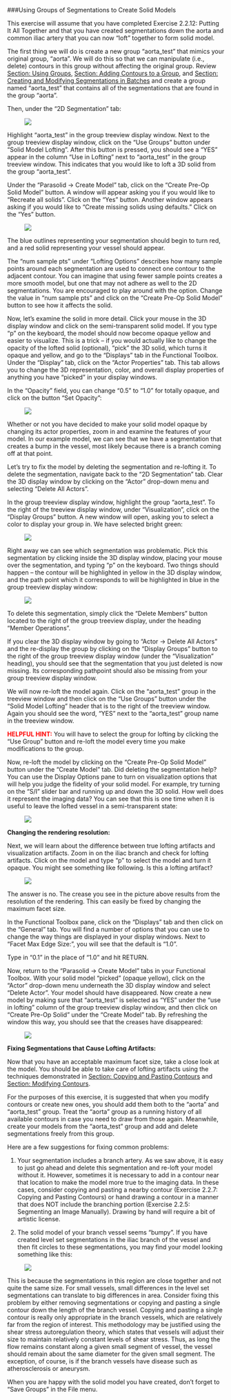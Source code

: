 ###Using Groups of Segmentations to Create Solid Models  

This exercise will assume that you have completed Exercise 2.2.12:  Putting It All Together and that you have created segmentations down the aorta and common iliac artery that you can now “loft” together to form solid model.

The first thing we will do is create a new group “aorta\_test” that mimics your original group, “aorta”. We will do this so that we can manipulate (i.e., delete) contours in this group without affecting the original group. Review [Section: Using Groups](#modelingUsingGroups), [Section: Adding Contours to a Group](#modelingAddingToGroup), and [Section: Creating and Modifying Segmentations in Batches](#modelingBatch) and create a group named “aorta_test” that contains all of the segmentations that are found in the group “aorta”.

Then, under the “2D Segmentation” tab:

<figure>
  <img class="svImg svImgXl"  src="documentation/modeling/imgs/solid_modeling/creating_models/1.jpg"> 
  <figcaption class="svCaption" ></figcaption>
</figure>

Highlight “aorta_test” in the group treeview display window. Next to the group treeview display window, click on the “Use Groups” button under “Solid Model Lofting”. After this button is pressed, you should see a “YES” appear in the column “Use in Lofting” next to “aorta_test” in the group treeview window. This indicates that you would like to loft a 3D solid from the group “aorta_test”.

Under the “Parasolid → Create Model” tab, click on the “Create Pre-Op Solid Model” button. A window will appear asking you if you would like to “Recreate all solids”. Click on the “Yes” button. Another window appears asking if you would like to “Create missing solids using defaults.” Click on the “Yes” button. 

<figure>
  <img class="svImg svImgXl"  src="documentation/modeling/imgs/solid_modeling/creating_models/2.jpg"> 
  <figcaption class="svCaption" ></figcaption>
</figure>

The blue outlines representing your segmentation should begin to turn red, and a red solid representing your vessel should appear.

The “num sample pts” under “Lofting Options” describes how many sample points around each segmentation are used to connect one contour to the adjacent contour. You can imagine that using fewer sample points creates a more smooth model, but one that may not adhere as well to the 2D segmentations. You are encouraged to play around with the option. Change the value in “num sample pts” and click on the “Create Pre-Op Solid Model” button to see how it affects the solid.

Now, let’s examine the solid in more detail. Click your mouse in the 3D display window and click on the semi-transparent solid model. If you type “p” on the keyboard, the model should now become opaque yellow and easier to visualize. This is a trick – if you would actually like to change the opacity of the lofted solid (optional), “pick” the 3D solid, which turns it opaque and yellow, and go to the “Displays” tab in the Functional Toolbox. Under the “Display” tab, click on the “Actor Properties” tab. This tab allows you to change the 3D representation, color, and overall display properties of anything you have “picked” in your display windows.

In the “Opacity” field, you can change “0.5” to “1.0” for totally opaque, and click on the button “Set Opacity”:

<figure>
  <img class="svImg svImgXl"  src="documentation/modeling/imgs/solid_modeling/creating_models/3.jpg"> 
  <figcaption class="svCaption" ></figcaption>
</figure>

Whether or not you have decided to make your solid model opaque by changing its actor properties, zoom in and examine the features of your model. In our example model, we can see that we have a segmentation that creates a bump in the vessel, most likely because there is a branch coming off at that point.

Let’s try to fix the model by deleting the segmentation and re-lofting it. To delete the segmentation, navigate back to the “2D Segmentation” tab. Clear the 3D display window by clicking on the “Actor” drop-down menu and selecting “Delete All Actors”.

In the group treeview display window, highlight the group “aorta_test”. To the right of the treeview display window, under “Visualization”, click on the “Display Groups” button. A new window will open, asking you to select a color to display your group in. We have selected bright green:

<figure>
  <img class="svImg svImgXl"  src="documentation/modeling/imgs/solid_modeling/creating_models/4.jpg"> 
  <figcaption class="svCaption" ></figcaption>
</figure>

Right away we can see which segmentation was problematic. Pick this segmentation by clicking inside the 3D display window, placing your mouse over the segmentation, and typing “p” on the keyboard. Two things should happen – the contour will be highlighted in yellow in the 3D display window, and the path point which it corresponds to will be highlighted in blue in the group treeview display window:

<figure>
  <img class="svImg svImgXl"  src="documentation/modeling/imgs/solid_modeling/creating_models/5.jpg"> 
  <figcaption class="svCaption" ></figcaption>
</figure>

To delete this segmentation, simply click the “Delete Members” button located to the right of the group treeview display, under the heading “Member Operations”.

If you clear the 3D display window by going to “Actor → Delete All Actors” and the re-display the group by clicking on the “Display Groups” button to the right of the group treeview display window (under the “Visualization” heading), you should see that the segmentation that you just deleted is now missing. Its corresponding pathpoint should also be missing from your group treeview display window.

We will now re-loft the model again. Click on the “aorta_test” group in the treeview window and then click on the “Use Groups” button under the “Solid Model Lofting” header that is to the right of the treeview window. Again you should see the word, “YES” next to the “aorta_test” group name in the treeview window. 

<font color="red">**HELPFUL HINT:** </font> You will have to select the group for lofting by clicking the “Use Group” button and re-loft the model every time you make modifications to the group. 

Now, re-loft the model by clicking on the “Create Pre-Op Solid Model” button under the “Create Model” tab. Did deleting the segmentation help? You can use the Display Options pane to turn on visualization options that will help you judge the fidelity of your solid model. For example, try turning on the “S/I” slider bar and running up and down the 3D solid. How well does it represent the imaging data? You can see that this is one time when it is useful to leave the lofted vessel in a semi-transparent state:

<figure>
  <img class="svImg svImgXl"  src="documentation/modeling/imgs/solid_modeling/creating_models/6.jpg"> 
  <figcaption class="svCaption" ></figcaption>
</figure>

**Changing the rendering resolution:**

Next, we will learn about the difference between true lofting artifacts and visualization artifacts. Zoom in on the iliac branch and check for lofting artifacts. Click on the model and type “p” to select the model and turn it opaque. You might see something like following. Is this a lofting artifact?

<figure>
  <img class="svImg svImgXl"  src="documentation/modeling/imgs/solid_modeling/creating_models/7.jpg"> 
  <figcaption class="svCaption" ></figcaption>
</figure>

The answer is no. The crease you see in the picture above results from the resolution of the rendering. This can easily be fixed by changing the maximum facet size.

In the Functional Toolbox pane, click on the “Displays” tab and then click on the “General” tab. You will find a number of options that you can use to change the way things are displayed in your display windows. Next to “Facet Max Edge Size:”, you will see that the default is “1.0”. 

Type in “0.1” in the place of “1.0” and hit RETURN.

Now, return to the “Parasolid → Create Model” tabs in your Functional Toolbox. With your solid model “picked” (opaque yellow), click on the “Actor” drop-down menu underneath the 3D display window and select “Delete Actor”. Your model should have disappeared. Now create a new model by making sure that “aorta_test” is selected as “YES” under the “use in lofting” column of the group treeview display window, and then click on “Create Pre-Op Solid” under the “Create Model” tab. By refreshing the window this way, you should see that the creases have disappeared:

<figure>
  <img class="svImg svImgXl"  src="documentation/modeling/imgs/solid_modeling/creating_models/8.jpg"> 
  <figcaption class="svCaption" ></figcaption>
</figure>

**Fixing Segmentations that Cause Lofting Artifacts:**

Now that you have an acceptable maximum facet size, take a close look at the model. You should be able to take care of lofting artifacts using the techniques demonstrated in [Section: Copying and Pasting Contours](#modelingCopyingPastingContours) and [Section: Modifying Contours](#modelingModifyingContours).

For the purposes of this exercise, it is suggested that when you modify contours or create new ones, you should add them both to the “aorta” and “aorta_test” group. Treat the “aorta” group as a running history of all available contours in case you need to draw from those again. Meanwhile, create your models from the “aorta_test” group and add and delete segmentations freely from this group.

Here are a few suggestions for fixing common problems:

1.	Your segmentation includes a branch artery. As we saw above, it is easy to just go ahead and delete this segmentation and re-loft your model without it. However, sometimes it is necessary to add in a contour near that location to make the model more true to the imaging data. In these cases, consider copying and pasting a nearby contour (Exercise 2.2.7:  Copying and Pasting Contours) or hand drawing a contour in a manner that does NOT include the branching portion (Exercise 2.2.5:  Segmenting an Image Manually). Drawing by hand will require a bit of artistic license.

2.	The solid model of your branch vessel seems “bumpy”. If you have created level set segmentations in the iliac branch of the vessel and then fit circles to these segmentations, you may find your model looking something like this:

<figure>
  <img class="svImg svImgMd"  src="documentation/modeling/imgs/solid_modeling/creating_models/9.jpg"> 
  <figcaption class="svCaption" ></figcaption>
</figure>

This is because the segmentations in this region are close together and not quite the same size. For small vessels, small differences in the level set segmentations can translate to big differences in area. Consider fixing this problem by either removing segmentations or copying and pasting a single contour down the length of the branch vessel. Copying and pasting a single contour is really only appropriate in the branch vessels, which are relatively far from the region of interest. This methodology may be justified using the shear stress autoregulation theory, which states that vessels will adjust their size to maintain relatively constant levels of shear stress. Thus, as long the flow remains constant along a given small segment of vessel, the vessel should remain about the same diameter for the given small segment. The exception, of course, is if the branch vessels have disease such as atherosclerosis or aneurysm. 

When you are happy with the solid model you have created, don’t forget to “Save Groups” in the File menu.
